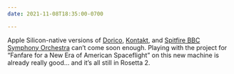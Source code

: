 ```yaml
---
date: 2021-11-08T18:35:00-0700

---
```


Apple Silicon-native versions of [Dorico][d], [Kontakt][k], and [Spitfire <abbr title="British Broadcasting Corporation">BBC</abbr> Symphony Orchestra][b] can’t come soon enough. Playing with the project for “Fanfare for a New Era of American Spaceflight” on this new machine is already really good… and it’s all still in Rosetta 2.

[d]: https://www.steinberg.net/dorico/
[k]: https://www.native-instruments.com/en/products/komplete/samplers/kontakt-6/
[b]: https://www.spitfireaudio.com/bbcso/